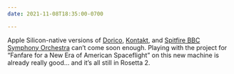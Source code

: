 ```yaml
---
date: 2021-11-08T18:35:00-0700

---
```


Apple Silicon-native versions of [Dorico][d], [Kontakt][k], and [Spitfire <abbr title="British Broadcasting Corporation">BBC</abbr> Symphony Orchestra][b] can’t come soon enough. Playing with the project for “Fanfare for a New Era of American Spaceflight” on this new machine is already really good… and it’s all still in Rosetta 2.

[d]: https://www.steinberg.net/dorico/
[k]: https://www.native-instruments.com/en/products/komplete/samplers/kontakt-6/
[b]: https://www.spitfireaudio.com/bbcso/